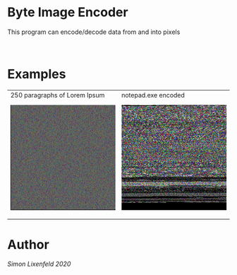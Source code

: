 # Byte Image Encoder
This program can encode/decode data from and into pixels <br>

<br>

# Examples

<table border="0px">
<tr>
<td>
250 paragraphs of Lorem Ipsum

![Example Image 1](example.PNG)

</td>
<td>
notepad.exe encoded

![Example Image 2](example2.PNG)

</td>
</tr>
</table>

# Author 
*Simon Lixenfeld 2020*
